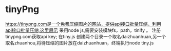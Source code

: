 # tinyPng
https://tinypng.com是一个免费压缩图片的网站，提供api接口批量压缩，利用api接口批量压缩,这里展示
采用node js,需要安装模块fs，path，tinify 。
注册tinypng.com获取api key;
在tiny.js 创建两个目录一个取名daizhuanhuan,另一个取名zhuanhou,将待压缩的图片放在daizhuanhuan，终端执行node tiny.js
